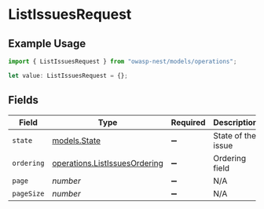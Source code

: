 # ListIssuesRequest

## Example Usage

```typescript
import { ListIssuesRequest } from "owasp-nest/models/operations";

let value: ListIssuesRequest = {};
```

## Fields

| Field                                                                          | Type                                                                           | Required                                                                       | Description                                                                    |
| ------------------------------------------------------------------------------ | ------------------------------------------------------------------------------ | ------------------------------------------------------------------------------ | ------------------------------------------------------------------------------ |
| `state`                                                                        | [models.State](../../models/state.md)                                          | :heavy_minus_sign:                                                             | State of the issue                                                             |
| `ordering`                                                                     | [operations.ListIssuesOrdering](../../models/operations/listissuesordering.md) | :heavy_minus_sign:                                                             | Ordering field                                                                 |
| `page`                                                                         | *number*                                                                       | :heavy_minus_sign:                                                             | N/A                                                                            |
| `pageSize`                                                                     | *number*                                                                       | :heavy_minus_sign:                                                             | N/A                                                                            |